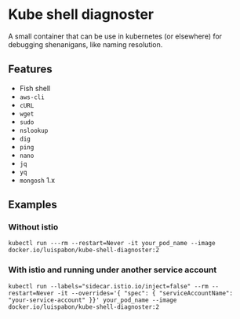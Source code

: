 # Kube shell diagnoster

A small container that can be use in kubernetes (or elsewhere) for debugging shenanigans, like naming resolution.

## Features
 * Fish shell
 * `aws-cli`
 * `cURL`
 * `wget`
 * `sudo`
 * `nslookup`
 * `dig`
 * `ping`
 * `nano`
 * `jq`
 * `yq`
 * `mongosh` 1.x

## Examples

### Without istio
```shell
kubectl run ---rm --restart=Never -it your_pod_name --image docker.io/luispabon/kube-shell-diagnoster:2
```


### With istio and running under another service account
```shell
kubectl run --labels="sidecar.istio.io/inject=false" --rm --restart=Never -it --overrides='{ "spec": { "serviceAccountName": "your-service-account" }}' your_pod_name --image docker.io/luispabon/kube-shell-diagnoster:2
```
